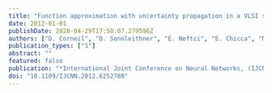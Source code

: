 ```yaml
---
title: "Function approximation with uncertainty propagation in a VLSI spiking neural network"
date: 2012-01-01
publishDate: 2020-04-29T17:50:07.279596Z
authors: ["D. Corneil", "D. Sonnleithner", "E. Neftci", "E. Chicca", "M. Cook", "G. Indiveri", "R. Douglas"]
publication_types: ["1"]
abstract: ""
featured: false
publication: "*International Joint Conference on Neural Networks, (IJCNN) 2012*"
doi: "10.1109/IJCNN.2012.6252780"
---
```


